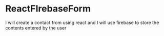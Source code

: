 # ReactFIrebaseForm

I will create a contact from using react and I will use firebase to store the contents entered by the user 

